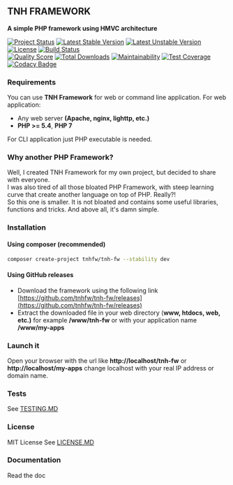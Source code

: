 ## TNH FRAMEWORK
**A simple PHP framework using HMVC architecture**

[![Project Status](http://opensource.box.com/badges/active.svg)](http://opensource.box.com/badges)
[![Latest Stable Version](https://poser.pugx.org/tnhfw/tnh-fw/v/stable)](https://packagist.org/packages/tnhfw/tnh-fw)
[![Latest Unstable Version](https://poser.pugx.org/tnhfw/tnh-fw/v/unstable)](https://packagist.org/packages/tnhfw/tnh-fw)
[![License](https://poser.pugx.org/tnhfw/tnh-fw/license)](https://packagist.org/packages/tnhfw/tnh-fw)
[![Build Status](https://img.shields.io/travis/tnhfw/tnh-fw/1.0.0-dev.svg?style=flat-square)](https://travis-ci.com/tnhfw/tnh-fw)  
[![Quality Score](https://img.shields.io/scrutinizer/g/tnhfw/tnh-fw.svg?style=flat-square)](https://scrutinizer-ci.com/g/tnhfw/tnh-fw)
[![Total Downloads](https://poser.pugx.org/tnhfw/tnh-fw/downloads)](https://packagist.org/packages/tnhfw/tnh-fw)
[![Maintainability](https://api.codeclimate.com/v1/badges/7cd6345e1f49603a0817/maintainability)](https://codeclimate.com/github/tnhfw/tnh-fw/maintainability)
[![Test Coverage](https://api.codeclimate.com/v1/badges/7cd6345e1f49603a0817/test_coverage)](https://codeclimate.com/github/tnhfw/tnh-fw/test_coverage)
[![Codacy Badge](https://api.codacy.com/project/badge/Grade/4545dafc7e3244bb8fed6b71f9089baf)](https://www.codacy.com/gh/tnhfw/tnh-fw?utm_source=github.com&amp;utm_medium=referral&amp;utm_content=tnhfw/tnh-fw&amp;utm_campaign=Badge_Grade)  

### Requirements 
You can use **TNH Framework** for web or command line application. For web application: 
- Any web server **(Apache, nginx, lighttp, etc.)**
- **PHP >= 5.4**, **PHP 7** 

For CLI application just PHP executable is needed. 

### Why another PHP Framework?
Well, I created TNH Framework for my own project, but decided to share with everyone.  
I was also tired of all those bloated PHP Framework, with steep learning curve that create another language on top of PHP. Really?!  
So this one is smaller. It is not bloated and contains some useful libraries, functions and tricks. And above all, it's damn simple.

### Installation
#### Using composer (recommended)
```bash
composer create-project tnhfw/tnh-fw --stability dev
```
#### Using GitHub releases
- Download the framework using the following link [https://github.com/tnhfw/tnh-fw/releases](https://github.com/tnhfw/tnh-fw/releases)
- Extract the downloaded file in your web directory (**www, htdocs, web, etc.)** for example **/www/tnh-fw** or with your application name **/www/my-apps**

### Launch it
Open your browser with the url like **http://localhost/tnh-fw** or **http://localhost/my-apps** change localhost with your real IP address or domain name.

### Tests
See [TESTING.MD](TESTING.MD)

### License
MIT License See [LICENSE.MD](LICENSE.MD)

### Documentation 
Read the doc
